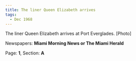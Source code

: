 ```yaml
---  
title: The liner Queen Elizabeth arrives  
tags:  
  - Dec 1968  
---  
```

  
The liner Queen Elizabeth arrives at Port Everglades. [Photo]  
  
Newspapers: **Miami Morning News or The Miami Herald**  
  
Page: **1**, Section: **A** 
